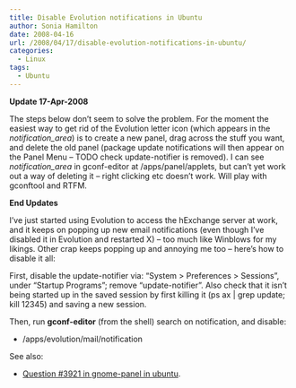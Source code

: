 ```yaml
---
title: Disable Evolution notifications in Ubuntu
author: Sonia Hamilton
date: 2008-04-16
url: /2008/04/17/disable-evolution-notifications-in-ubuntu/
categories:
  - Linux
tags:
  - Ubuntu
---
```

**Update 17-Apr-2008**

The steps below don&#8217;t seem to solve the problem. For the moment the easiest way to get rid of the Evolution letter icon (which appears in the *notification_area*) is to create a new panel, drag across the stuff you want, and delete the old panel (package update notifications will then appear on the Panel Menu &#8211; TODO check update-notifier is removed). I can see *notification_area* in gconf-editor at /apps/panel/applets, but can&#8217;t yet work out a way of deleting it &#8211; right clicking etc doesn&#8217;t work. Will play with gconftool and RTFM.

**End Updates**

I&#8217;ve just started using Evolution to access the hExchange server at work, and it keeps on popping up new email notifications (even though I&#8217;ve disabled it in Evolution and restarted X) &#8211; too much like Winblows for my likings. Other crap keeps popping up and annoying me too &#8211; here&#8217;s how to disable it all:

First, disable the update-notifier via: &#8220;System > Preferences > Sessions&#8221;, under &#8220;Startup Programs&#8221;; remove &#8220;update-notifier&#8221;. Also check that it isn&#8217;t being started up in the saved session by first killing it (ps ax | grep update; kill 12345) and saving a new session.

Then, run **gconf-editor** (from the shell) search on notification, and disable:

  * /apps/evolution/mail/notification

See also:

  * [Question #3921 in gnome-panel in ubuntu][1].

 [1]: https://answers.launchpad.net/ubuntu/+source/gnome-panel/+question/3921
